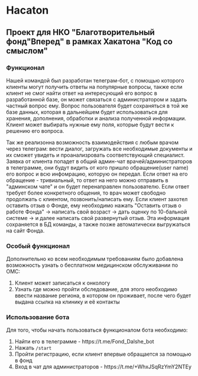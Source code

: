 # Hacaton
 <h2>Проект для НКО "Благотворительный фонд"Вперед" в рамках Хакатона "Код со смыслом"</h2>
 <h3>Функционал</h3>
Нашей командой был разработан телеграм-бот, с помощью которого клиенты могут получить ответы на популярные вопросы, также если клиент не смог найти ответ на интересующий его вопрос в разработанной базе, он может связаться с администратором и задать частный вопрос ему. Вопрос пользователя будет сохраняться в той же базе данных, которая в дальнейшем будет использоваться для хранения, дополнения, обработки и анализа полученной информации. Клиент может выбирать нужные ему поля, которые будут вести к решению его вопроса.
    
Так же реализонна возможность взаимодействия с любым врачом через телеграм: вести диалог, загружать все необходимые документы и их сможет увидеть и проанализровать соответствующий специалист. Заявка от клиента попадет в общий админ-чат врачей/администраторов в телеграмме, они будут видить от кого пришло обращение(user name) его вопрос и всю инфомрацию, которую он передал. Если ответ на его обращение - тривиальный, то ответ на него можно отправить в "админском чате" и он будет перенаправлен пользователю. Если ответ требует более конкретного общения, то врач может свободно продолжать с клиентом, позвонить/написать ему. 
Если клиент захотел оставить отзыв о Фонде, ему необходимо нажать "Оставить отзыв о работе Фонда" -> написать свой возраст -> дать оценку по 10-бальной системе -> и далее написать свой развернутый отзыв. Эта информация сохраняется в БД команды, а также позже автоматически выгружаться на сайт Фонда.
 
 
<h3>Особый функционал</h3>
Дополнительно ко всем необходимым требованиям было добавлена возможность узнать о бесплатном медицинском обслуживании по ОМС:
<ol>
  <li>Клиент может записаться к онкологу</li>
  <li>Узнать где можно пройти обследование, для этого необходимо ввести название региона, в котором он проживает, после чего будет выдана ссылка на клинику и её контакты</li>
</ol>

<h3>Использование бота</h3>
Для того, чтобы начать пользоваться функционалом бота необходимо:
<ol>
 <li>Найти его в телеграмме - https://t.me/Fond_Dalshe_bot</li>
 <li>Нажать <code>/start</code></li>
 <li>Пройти регистрацию, если клиент впервые обращается за помощью в фонд</li>
 <li>Вход в чат для администраторов - https://t.me/+WhxJSqRzYmY2NTEy</li>
</ol>


 
